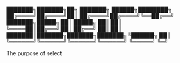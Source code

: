 ███████╗███████╗██╗     ███████╗ ██████╗████████╗
██╔════╝██╔════╝██║     ██╔════╝██╔════╝╚══██╔══╝
███████╗█████╗  ██║     █████╗  ██║        ██║   
╚════██║██╔══╝  ██║     ██╔══╝  ██║        ██║   
███████║███████╗███████╗███████╗╚██████╗   ██║   
╚══════╝╚══════╝╚══════╝╚══════╝ ╚═════╝   ╚═╝   


The purpose of select
                                                 

